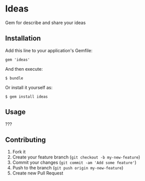 # Ideas

Gem for describe and share your ideas

## Installation

Add this line to your application's Gemfile:

    gem 'ideas'

And then execute:

    $ bundle

Or install it yourself as:

    $ gem install ideas

## Usage

???

## Contributing

1. Fork it
2. Create your feature branch (`git checkout -b my-new-feature`)
3. Commit your changes (`git commit -am 'Add some feature'`)
4. Push to the branch (`git push origin my-new-feature`)
5. Create new Pull Request
